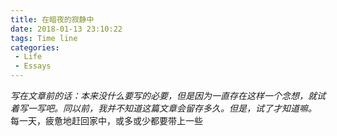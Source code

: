 ```yaml
---
title: 在暗夜的寂静中
date: 2018-01-13 23:10:22
tags: Time line
categories: 
 - Life
 - Essays
---
```

*写在文章前的话：本来没什么要写的必要，但是因为一直存在这样一个念想，就试着写一写吧。同以前，我并不知道这篇文章会留存多久。但是，试了才知道嘛。*
  每一天，疲惫地赶回家中，或多或少都要带上一些
















